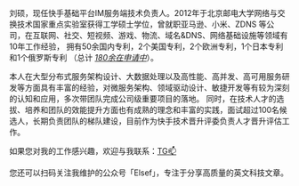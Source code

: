 <div class="zh post-container">
    <p>
       刘硕，现任快手基础平台IM服务端技术负责人。2012年于北京邮电大学网络与交换技术国家重点实验室获得工学硕士学位，曾就职亚马逊、小米、ZDNS
       等公司，在互联网、社交、短视频、游戏、物流、域名&DNS、网络基础设施等领域有10年工作经验，
       拥有50余国内专利，2个美国专利，2个欧洲专利，1个日本专利和1个俄罗斯专利
       （总计
       <a href="https://patents.google.com/?inventor=%E5%88%98%E7%A1%95&assignee
              =%E5%8C%97%E4%BA%AC%E8%BE%BE%E4%BD%B3%E4%BA%92%E8%81%94%E4%BF%A1%E6%81%AF%E6%8A%80
              %E6%9C%AF%E6%9C%89%E9%99%90%E5%85%AC%E5%8F%B8,%E5%8C%97%E4%BA%AC%E5%B0%8F%E7%B1%B3
              %E7%A7%BB%E5%8A%A8%E8%BD%AF%E4%BB%B6%E6%9C%89%E9%99%90%E5%85%AC%E5%8F%B8,%E5%8C%97
              %E9%BE%99%E4%B8%AD%E7%BD%91%EF%BC%88%E5%8C%97%E4%BA%AC%EF%BC%89%E7%A7%91%E6%8A%80%E6%9C%89%E9%99%90%E8%B4%A3%E4%BB%BB%E5%85%AC%E5%8F%B8&type=PATENT&num=100&sort=new/"><i>180余在申请中</i></a>）。
    </p>
    <p>
     本人在大型分布式服务架构设计、大数据处理以及高性能、高并发、高可用服务研发等方面具有丰富的经验，对微服务架构、领域驱动设计、敏捷开发等有较为深刻的认知和应用，多次带团队完成公司级重要项目的落地。
     同时，在技术人才的选拔、培养和团队的效能提升方面也有成熟的理念和丰富的实践，面试超过100名候选人，长期负责团队的梯队建设，目前作为快手技术晋升评委负责人才晋升评估工作。
    </p>
    <p>
    如果您对我的工作感兴趣，欢迎与我联系：<a href="https://t.me/stuartlau">TG📫</a>
    </p>
    <p>
    您还可以扫码关注我维护的公众号「Elsef」，专注于分享高质量的英文科技文章。
    </p>
</div>